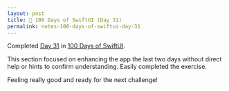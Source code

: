 ```yaml
---
layout: post
title: 📔 100 Days of SwiftUI (Day 31)
permalink: notes-100-days-of-swiftui-day-31
---
```


Completed [Day 31](https://www.hackingwithswift.com/100/swiftui/31) in [100 Days of SwiftUI](https://www.hackingwithswift.com/100/swiftui).

This section focused on enhancing the app the last two days without direct help or hints to confirm understanding. Easily completed the exercise.

Feeling really good and ready for the next challenge!

